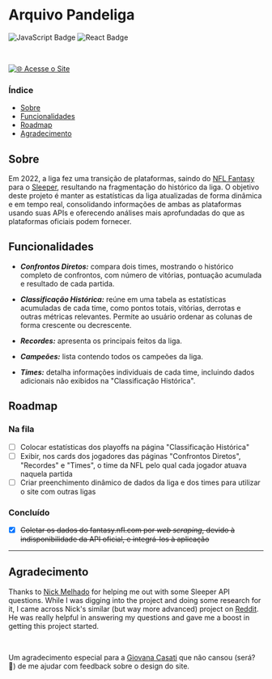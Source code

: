 # Arquivo Pandeliga

![JavaScript Badge](https://img.shields.io/badge/JavaScript-F7DF1C?style=for-the-badge&logo=javascript&logoColor=black)
![React Badge](https://img.shields.io/badge/React-61DAFB?style=for-the-badge&logo=react&logoColor=000000)

</br>

[![🌐 Acesse o Site](https://img.shields.io/badge/🌐_Acesse_o_Site-arquivo--pandeliga.vercel.app-292c31?style=for-the-badge)](https://arquivo-pandeliga.vercel.app/)

### Índice

- [Sobre](#sobre)
- [Funcionalidades](#funcionalidades)
- [Roadmap](#roadmap)
- [Agradecimento](#agradecimento)

## Sobre

Em 2022, a liga fez uma transição de plataformas, saindo do [NFL Fantasy](https://fantasy.nfl.com/) para o [Sleeper](https://sleeper.com/), resultando na fragmentação do histórico da liga. O objetivo deste projeto é manter as estatísticas da liga atualizadas de forma dinâmica e em tempo real, consolidando informações de ambas as plataformas usando suas APIs e oferecendo análises mais aprofundadas do que as plataformas oficiais podem fornecer.

## Funcionalidades

- **_Confrontos Diretos:_** compara dois times, mostrando o histórico completo de confrontos, com número de vitórias, pontuação acumulada e resultado de cada partida.

- **_Classificação Histórica:_** reúne em uma tabela as estatísticas acumuladas de cada time, como pontos totais, vitórias, derrotas e outras métricas relevantes. Permite ao usuário ordenar as colunas de forma crescente ou decrescente.

- **_Recordes:_** apresenta os principais feitos da liga.

- **_Campeões:_** lista contendo todos os campeões da liga.

- **_Times:_** detalha informações individuais de cada time, incluindo dados adicionais não exibidos na "Classificação Histórica".

## Roadmap

### Na fila

- [ ] Colocar estatísticas dos playoffs na página "Classificação Histórica"
- [ ] Exibir, nos cards dos jogadores das páginas "Confrontos Diretos", "Recordes" e "Times", o time da NFL pelo qual cada jogador atuava naquela partida
- [ ] Criar preenchimento dinâmico de dados da liga e dos times para utilizar o site com outras ligas

### Concluído

- [x] ~~Coletar os dados do fantasy.nfl.com por _web scraping_, devido à indisponibilidade da API oficial, e integrá-los à aplicação~~

---

## Agradecimento

<!-- [Nick Melhado](https://github.com/nmelhado) por me ajudar com algumas dicas de como otimizar a busca dos dados na API do Sleeper. Enquanto eu estava estudando e fazendo pesquisas para o projeto, me deparei com um projeto semelhante (mas muito mais avançado) do Nick no [Reddit](https://www.reddit.com/r/DynastyFF/comments/ow6fa9/league_website_using_sleeper_api/), e ele foi muito solícito em responder minhas dúvidas e me ajudar. -->

Thanks to [Nick Melhado](https://github.com/nmelhado) for helping me out with some Sleeper API questions. While I was digging into the project and doing some research for it, I came across Nick's similar (but way more advanced) project on [Reddit](https://www.reddit.com/r/DynastyFF/comments/ow6fa9/league_website_using_sleeper_api/). He was really helpful in answering my questions and gave me a boost in getting this project started.

</br>

Um agradecimento especial para a [Giovana Casati](https://www.linkedin.com/in/giovanacasati/) que não cansou (será? 👀) de me ajudar com feedback sobre o design do site.

